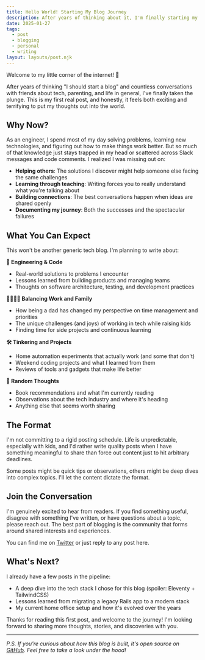 ```yaml
---
title: Hello World! Starting My Blog Journey
description: After years of thinking about it, I'm finally starting my blog. Here's why I decided to take the plunge and what you can expect from this space.
date: 2025-01-27
tags:
  - post
  - blogging
  - personal
  - writing
layout: layouts/post.njk
---
```


Welcome to my little corner of the internet! 👋

After years of thinking "I should start a blog" and countless conversations with friends about tech, parenting, and life in general, I've finally taken the plunge. This is my first real post, and honestly, it feels both exciting and terrifying to put my thoughts out into the world.

## Why Now?

As an engineer, I spend most of my day solving problems, learning new technologies, and figuring out how to make things work better. But so much of that knowledge just stays trapped in my head or scattered across Slack messages and code comments. I realized I was missing out on:

- **Helping others**: The solutions I discover might help someone else facing the same challenges
- **Learning through teaching**: Writing forces you to really understand what you're talking about
- **Building connections**: The best conversations happen when ideas are shared openly
- **Documenting my journey**: Both the successes and the spectacular failures

## What You Can Expect

This won't be another generic tech blog. I'm planning to write about:

**🔧 Engineering & Code**
- Real-world solutions to problems I encounter
- Lessons learned from building products and managing teams
- Thoughts on software architecture, testing, and development practices

**👨‍👩‍👧‍👦 Balancing Work and Family**
- How being a dad has changed my perspective on time management and priorities
- The unique challenges (and joys) of working in tech while raising kids
- Finding time for side projects and continuous learning

**🛠️ Tinkering and Projects**
- Home automation experiments that actually work (and some that don't)
- Weekend coding projects and what I learned from them
- Reviews of tools and gadgets that make life better

**💭 Random Thoughts**
- Book recommendations and what I'm currently reading
- Observations about the tech industry and where it's heading
- Anything else that seems worth sharing

## The Format

I'm not committing to a rigid posting schedule. Life is unpredictable, especially with kids, and I'd rather write quality posts when I have something meaningful to share than force out content just to hit arbitrary deadlines.

Some posts might be quick tips or observations, others might be deep dives into complex topics. I'll let the content dictate the format.

## Join the Conversation

I'm genuinely excited to hear from readers. If you find something useful, disagree with something I've written, or have questions about a topic, please reach out. The best part of blogging is the community that forms around shared interests and experiences.

You can find me on [Twitter](https://twitter.com/leemckinnon) or just reply to any post here.

## What's Next?

I already have a few posts in the pipeline:
- A deep dive into the tech stack I chose for this blog (spoiler: Eleventy + TailwindCSS)
- Lessons learned from migrating a legacy Rails app to a modern stack
- My current home office setup and how it's evolved over the years

Thanks for reading this first post, and welcome to the journey! I'm looking forward to sharing more thoughts, stories, and discoveries with you.

---

*P.S. If you're curious about how this blog is built, it's open source on [GitHub](https://github.com/leemac/leemac.github.io). Feel free to take a look under the hood!* 